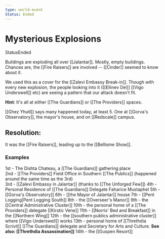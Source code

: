 ```yaml
---
type: world-event
Status: Ended
---
```


# Mysterious Explosions
<span class="dataview inline-field"><span class="inline-field-key">Status</span><span class="inline-field-value">Ended</span></span>

Buildings are exploding all over [[Jalantar]]. Mostly, empty buildings. Chances are, the [[Fire Raisers]] are involved -- [[Cinder]] seemed to know about it.

We used this as a cover for the [[Zalevi Embassy Break-in]]. Though with every new explosion, the people looking into it ([[Ellinev Del]] [[Vigo Underswell]] etc) are seeing a pattern that our attack doesn't fit.

**Hint**: It's all at either [[The Guardians]] or [[The Providers]] spaces.

[[Ghez Yhutl]] says many happened today, at least 5. One at [[Gorva's Observatory]], the mayor's house, and on [[Redscale]] campus.

## Resolution:
It was the [[Fire Raisers]], leading up to the [[Bellisme Show]]. 

### Examples
1st - The Dishta Chateau, a [[The Guardians]] gathering place  
2nd - [[The Providers]] Field Office in Southern [[The Publics]] (happened around the same time as the 3rd)  
3rd - [[Zalevi Embassy in Jalantar]] (thanks to [[The Unforged Few]]) 
4th - Personal Residence of [[The Guardians]] Delegate Faharice Mustaphel
5th - [[Gorva's Observatory]]
6th - [[the Mayor of Jalantar]] house
7th - [[Pent Logging|Pent Logging South]]
8th - the [[Overseer's Manor]]
9th - the [[Central Administrative Cluster]]
10th - the personal home of a [[The Providers]] delegate [[Kirstic Vene]]
11th - [[Norris' Bed and Breakfast]] in the [[Northern Wing]]
12th - the [[southern publics administrative cluster]] where [[Vigo Underswell]] works
13th - personal home of [[Threthdia Scrivit]] [[The Guardians]] delegate and Secretary for Arts and Culture. **See also: [[Threthdia Assassination]]**
14th - the [[Guspen Resort]]

